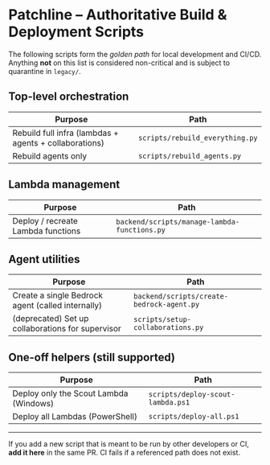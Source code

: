 # Patchline – Authoritative Build & Deployment Scripts

The following scripts form the *golden path* for local development and CI/CD.  Anything **not** on this list is considered non-critical and is subject to quarantine in `legacy/`.

## Top-level orchestration

| Purpose | Path |
|---------|------|
| Rebuild full infra (lambdas + agents + collaborations) | `scripts/rebuild_everything.py` |
| Rebuild agents only | `scripts/rebuild_agents.py` |

## Lambda management

| Purpose | Path |
|---------|------|
| Deploy / recreate Lambda functions | `backend/scripts/manage-lambda-functions.py` |

## Agent utilities

| Purpose | Path |
|---------|------|
| Create a single Bedrock agent (called internally) | `backend/scripts/create-bedrock-agent.py` |
| (deprecated) Set up collaborations for supervisor | `scripts/setup-collaborations.py` |

## One-off helpers (still supported)

| Purpose | Path |
|---------|------|
| Deploy only the Scout Lambda (Windows) | `scripts/deploy-scout-lambda.ps1` |
| Deploy all Lambdas (PowerShell) | `scripts/deploy-all.ps1` |

---

If you add a new script that is meant to be run by other developers or CI, **add it here** in the same PR.  CI fails if a referenced path does not exist. 